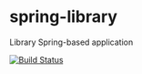 # spring-library
Library Spring-based application

[![Build Status](https://travis-ci.org/GrigoriyLyullin/spring-library.svg?branch=master)](https://travis-ci.org/GrigoriyLyullin/spring-library)